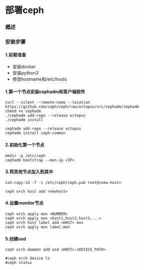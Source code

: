 # 部署ceph
### 概述
### 安装步骤
#### 1.前期准备
* 安装docker
* 安装python3
* 修改hostname和/etc/hosts

#### 1.第一个节点安装cephadm和客户端软件
```shell
curl --silent --remote-name --location https://github.com/ceph/ceph/raw/octopus/src/cephadm/cephadm
chmod +x cephadm
./cephadm add-repo --release octopus
./cephadm install

cephadm add-repo --release octopus
cephadm install ceph-common
```

#### 2.初始化第一个节点
```shell
mkdir -p /etc/ceph
cephadm bootstrap --mon-ip <IP>
```
#### 3.将其他节点加入到其中
```shell
ssh-copy-id -f -i /etc/ceph/ceph.pub root@<new-host>
```
```shell
ceph orch host add <newhost>
```

#### 4.设置monitor节点
```shell
ceph orch apply mon <NUMBER>
ceph orch apply mon <host1,host2,host3,...>
ceph orch host label add <HOST> mon
ceph orch apply mon label:mon
```

#### 5.创建osd
```shell
ceph orch daemon add osd <HOST>:<DEVICE_PATH>

#ceph orch device ls
#ceph status
```
